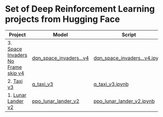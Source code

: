 # Set of Deep Reinforcement Learning projects from Hugging Face

| Project | Model | Script | Result |
| --- | --- | --- | --- |
| 3. [Space Invaders No Frame skip v4](https://gymnasium.farama.org/environments/atari/space_invaders/) | [dqn_space_invaders...v4](https://huggingface.co/jaymanvirk/dqn_space_invaders_no_frame_skip_v4) | [dqn_space_invaders...v4.ipynb](dqn_space_invaders_no_frame_skip_v4.ipynb) | 467.6 |
| 2. [Taxi v3](https://gymnasium.farama.org/environments/toy_text/taxi/) | [q_taxi_v3](https://huggingface.co/jaymanvirk/q_taxi_v3) | [q_taxi_v3.ipynb](q_taxi_v3.ipynb) | 4.79 |
| 1. [Lunar Lander v2](https://gymnasium.farama.org/environments/box2d/lunar_lander/) | [ppo_lunar_lander_v2](https://huggingface.co/jaymanvirk/ppo_lunar_lander_v2) | [ppo_lunar_lander_v2.ipynb](ppo_lunar_lander_v2.ipynb) | 243 |
